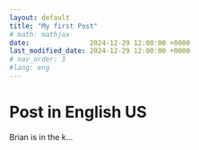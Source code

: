 ```yaml
---
layout: default
title: "My first Post"
# math: mathjax
date:               2024-12-29 12:00:00 +0000
last_modified_date: 2024-12-29 12:00:00 +0000
# nav_order: 3
#lang: eng
---
```


# Post in English US

Brian is in the k...


